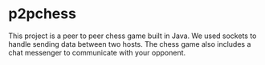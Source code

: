 # p2pchess

This project is a peer to peer chess game built in Java. We used sockets to handle sending data between two hosts.
The chess game also includes a chat messenger to communicate with your opponent. 
